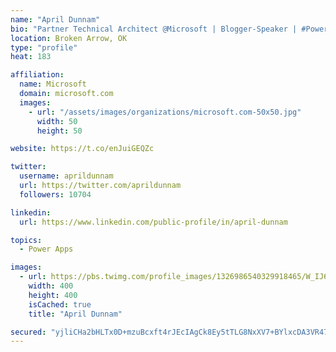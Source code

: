 ```yaml
---
name: "April Dunnam"
bio: "Partner Technical Architect @Microsoft | Blogger-Speaker | #PowerApps, #PowerAutomate, #Office365, #SharePoint | #WIT | #Karaoke Queen"
location: Broken Arrow, OK
type: "profile"
heat: 183

affiliation:
  name: Microsoft
  domain: microsoft.com
  images:
    - url: "/assets/images/organizations/microsoft.com-50x50.jpg"
      width: 50
      height: 50

website: https://t.co/enJuiGEQZc

twitter:
  username: aprildunnam
  url: https://twitter.com/aprildunnam
  followers: 10704

linkedin:
  url: https://www.linkedin.com/public-profile/in/april-dunnam

topics:
  - Power Apps

images:
  - url: https://pbs.twimg.com/profile_images/1326986540329918465/W_IJ6Ih2_400x400.jpg
    width: 400
    height: 400
    isCached: true
    title: "April Dunnam"

secured: "yjliCHa2bHLTx0D+mzuBcxft4rJEcIAgCk8Ey5tTLG8NxXV7+BYlxcDA3VR47Prmdzi3CgTue2VjxwLoRj4vuDasslAvJCmJKET9VznBuaUmLJFl/smxZr70q9GVpqUq8IFSc2i1CXAumqqoIpg9VOC2h5i0Pwue404TbegftWjgSZ2TWXmqb8bQqNLCv0bGo6UzVR5XN8ox3ug7/sF87MsWACXgE1FudpjeUHlw7S70o2hhx/f5ogexQjtwvU0zMkQ/E2c5NSZ7lCN36+yF35eX/kc1ew70PMVTM2Fg1BCcfhqS1/HL555qLzaTZExy/Kh13DETQnX42XjSnwXOO+SOxl+1wr7Od8Pm6llzj5uxpQjh9Nu7IUbEJIOtXV5kGc4Xey5i19FeJd4aCkRA7aTSHdZIlRWyuxr1MtIqhlA=;WlXcGlmytORO91NmR5BpMA=="
---
```


